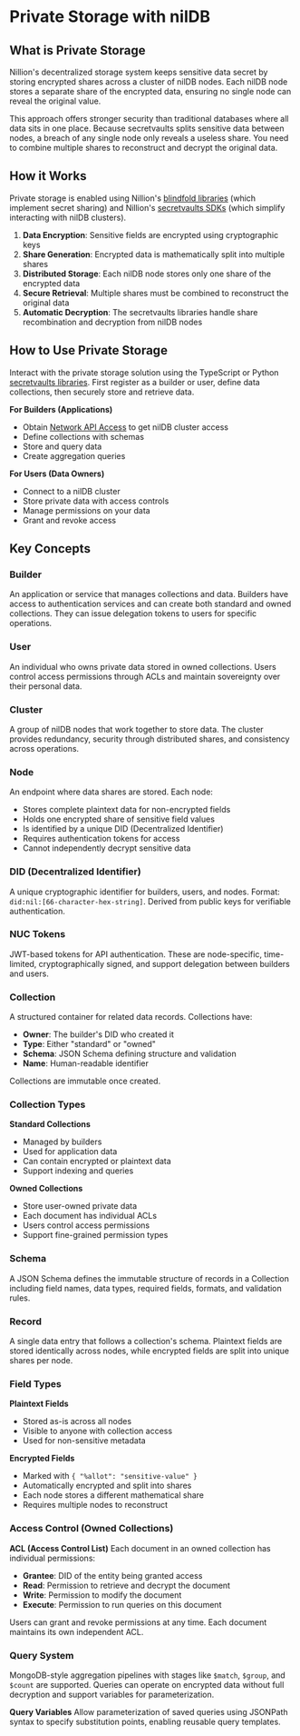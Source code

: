 # Private Storage with nilDB

## What is Private Storage

Nillion's decentralized storage system keeps sensitive data secret by storing encrypted shares across a cluster of nilDB nodes. Each nilDB node stores a separate share of the encrypted data, ensuring no single node can reveal the original value.

This approach offers stronger security than traditional databases where all data sits in one place. Because secretvaults splits sensitive data between nodes, a breach of any single node only reveals a useless share. You need to combine multiple shares to reconstruct and decrypt the original data.

## How it Works

Private storage is enabled using Nillion's [blindfold libraries](/build/private-storage/blindfold) (which implement secret sharing) and Nillion's [secretvaults SDKs](/build/private-storage/secretvaults) (which simplify interacting with nilDB clusters).

1. **Data Encryption**: Sensitive fields are encrypted using cryptographic keys
2. **Share Generation**: Encrypted data is mathematically split into multiple shares
3. **Distributed Storage**: Each nilDB node stores only one share of the encrypted data
4. **Secure Retrieval**: Multiple shares must be combined to reconstruct the original data
5. **Automatic Decryption**: The secretvaults libraries handle share recombination and decryption from nilDB nodes

## How to Use Private Storage

Interact with the private storage solution using the TypeScript or Python [secretvaults libraries](/build/private-storage/secretvaults). First register as a builder or user, define data collections, then securely store and retrieve data.

**For Builders (Applications)**

- Obtain [Network API Access](/build/network-api-access) to get nilDB cluster access
- Define collections with schemas
- Store and query data
- Create aggregation queries

**For Users (Data Owners)**

- Connect to a nilDB cluster
- Store private data with access controls
- Manage permissions on your data
- Grant and revoke access

## Key Concepts

### Builder

An application or service that manages collections and data. Builders have access to authentication services and can create both standard and owned collections. They can issue delegation tokens to users for specific operations.

### User

An individual who owns private data stored in owned collections. Users control access permissions through ACLs and maintain sovereignty over their personal data.

### Cluster

A group of nilDB nodes that work together to store data. The cluster provides redundancy, security through distributed shares, and consistency across operations.

### Node

An endpoint where data shares are stored. Each node:

- Stores complete plaintext data for non-encrypted fields
- Holds one encrypted share of sensitive field values
- Is identified by a unique DID (Decentralized Identifier)
- Requires authentication tokens for access
- Cannot independently decrypt sensitive data

### DID (Decentralized Identifier)

A unique cryptographic identifier for builders, users, and nodes. Format: `did:nil:[66-character-hex-string]`. Derived from public keys for verifiable authentication.

### NUC Tokens

JWT-based tokens for API authentication. These are node-specific, time-limited, cryptographically signed, and support delegation between builders and users.

### Collection

A structured container for related data records. Collections have:

- **Owner**: The builder's DID who created it
- **Type**: Either "standard" or "owned"
- **Schema**: JSON Schema defining structure and validation
- **Name**: Human-readable identifier

Collections are immutable once created.

### Collection Types

**Standard Collections**

- Managed by builders
- Used for application data
- Can contain encrypted or plaintext data
- Support indexing and queries

**Owned Collections**

- Store user-owned private data
- Each document has individual ACLs
- Users control access permissions
- Support fine-grained permission types

### Schema

A JSON Schema defines the immutable structure of records in a Collection including field names, data types, required fields, formats, and validation rules.

### Record

A single data entry that follows a collection's schema. Plaintext fields are stored identically across nodes, while encrypted fields are split into unique shares per node.

### Field Types

**Plaintext Fields**

- Stored as-is across all nodes
- Visible to anyone with collection access
- Used for non-sensitive metadata

**Encrypted Fields**

- Marked with `{ "%allot": "sensitive-value" }`
- Automatically encrypted and split into shares
- Each node stores a different mathematical share
- Requires multiple nodes to reconstruct

### Access Control (Owned Collections)

**ACL (Access Control List)**
Each document in an owned collection has individual permissions:

- **Grantee**: DID of the entity being granted access
- **Read**: Permission to retrieve and decrypt the document
- **Write**: Permission to modify the document
- **Execute**: Permission to run queries on this document

Users can grant and revoke permissions at any time. Each document maintains its own independent ACL.

### Query System

MongoDB-style aggregation pipelines with stages like `$match`, `$group`, and `$count` are supported. Queries can operate on encrypted data without full decryption and support variables for parameterization.

**Query Variables**
Allow parameterization of saved queries using JSONPath syntax to specify substitution points, enabling reusable query templates.
